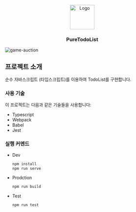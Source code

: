 <!-- 프로젝트 로고 -->
<br />
<div align="center">
  <a href="https://github.com/joseph0926/GameAuction">
    <img src="https://github.com/joseph0926/GameAuction/assets/100750188/cd0eb354-ac1c-4a64-b852-05c247a7460e" alt="Logo" width="80" height="80">
  </a>

  <h3 align="center">PureTodoList</h3>
</div>
<!-- 프로젝트 소개 -->

![game-auction](https://github.com/joseph0926/GameAuction/assets/100750188/a1db9277-e73f-43d0-bfc1-5ae127b2d653)

## 프로젝트 소개

순수 자바스크립트 (타입스크립트)를 이용하여 TodoList를 구현합니다.

### 사용 기술

이 프로젝트는 다음과 같은 기술들을 사용합니다:

- Typescript
- Webpack
- Babel
- Jest

### 실행 커멘드

- Dev
  ```sh
  npm install
  npm run serve
  ```
- Prodction
  ```sh
  npm run build
  ```
- Test
  ```sh
  npm run test
  ```
